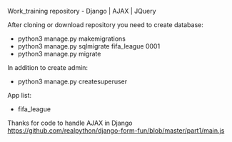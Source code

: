 Work_training repository - Django | AJAX | JQuery

After cloning or download repository you need to create database:
- python3 manage.py makemigrations
- python3 manage.py sqlmigrate fifa_league 0001
- python3 manage.py migrate

In addition to create admin:
- python3 manage.py createsuperuser

App list:
- fifa_league




Thanks for code to handle AJAX in Django https://github.com/realpython/django-form-fun/blob/master/part1/main.js
